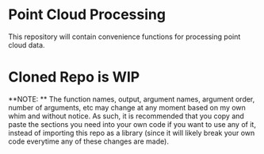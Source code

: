 # Point Cloud Processing

This repository will contain convenience functions for processing point cloud
data.

# Cloned Repo is WIP


**NOTE: ** The function names, output, argument names, argument order, number of
arguments, etc may change at any moment based on my own whim and without notice.
As such, it is recommended that you copy and paste the sections you need into
your own code if you want to use any of it, instead of importing this repo as a
library (since it will likely break your own code everytime any of these changes
are made).


